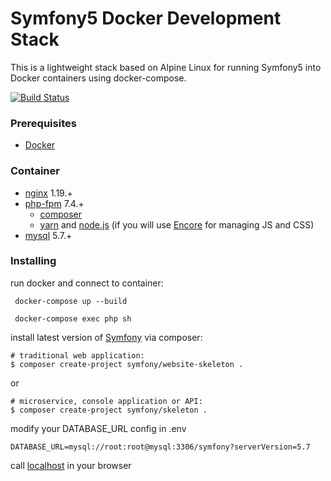 # Symfony5 Docker Development Stack
This is a lightweight stack based on Alpine Linux for running Symfony5 into Docker containers using docker-compose. 

[![Build Status](https://travis-ci.org/coloso/symfony-docker.svg?branch=master)](https://travis-ci.org/coloso/symfony-docker)
### Prerequisites
* [Docker](https://www.docker.com/)

### Container
 - [nginx](https://pkgs.alpinelinux.org/packages?name=nginx&branch=v3.10) 1.19.+
 - [php-fpm](https://pkgs.alpinelinux.org/packages?name=php7&branch=v3.10) 7.4.+
    - [composer](https://getcomposer.org/) 
    - [yarn](https://yarnpkg.com/lang/en/) and [node.js](https://nodejs.org/en/) (if you will use [Encore](https://symfony.com/doc/current/frontend/encore/installation.html) for managing JS and CSS)
- [mysql](https://hub.docker.com/_/mysql/) 5.7.+

### Installing

run docker and connect to container:
```
 docker-compose up --build
```
```
 docker-compose exec php sh
```

install latest version of [Symfony](http://symfony.com/doc/current/setup.html) via composer:
```
# traditional web application: 
$ composer create-project symfony/website-skeleton .
```
or
```
# microservice, console application or API:
$ composer create-project symfony/skeleton .
```

modify your DATABASE_URL config in .env 
```
DATABASE_URL=mysql://root:root@mysql:3306/symfony?serverVersion=5.7
```

call [localhost](http://localhost/) in your browser
 
